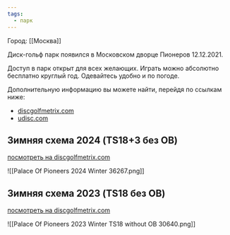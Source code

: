 ```yaml
---
tags:
  - парк
---
```

Город: [[Москва]]

Диск-гольф парк появился в Московском дворце Пионеров 12.12.2021.

Доступ в парк открыт для всех желающих. Играть можно абсолютно бесплатно круглый год. Одевайтесь удобно и по погоде.

Дополнительную информацию вы можете найти, перейдя по ссылкам ниже:
- [discgolfmetrix.com](https://discgolfmetrix.com/course/8682)
- [udisc.com](https://udisc.com/courses/palace-of-pioneers-QH9q)

## Зимняя схема 2024 (TS18+3 без OB)
[посмотреть на discgolfmetrix.com](https://discgolfmetrix.com/course/36267)

![[Palace Of Pioneers 2024 Winter 36267.png]]

## Зимняя схема 2023 (TS18 без OB)
[посмотреть на discgolfmetrix.com](https://discgolfmetrix.com/course/30640)

![[Palace Of Pioneers 2023 Winter TS18 without OB 30640.png]]

